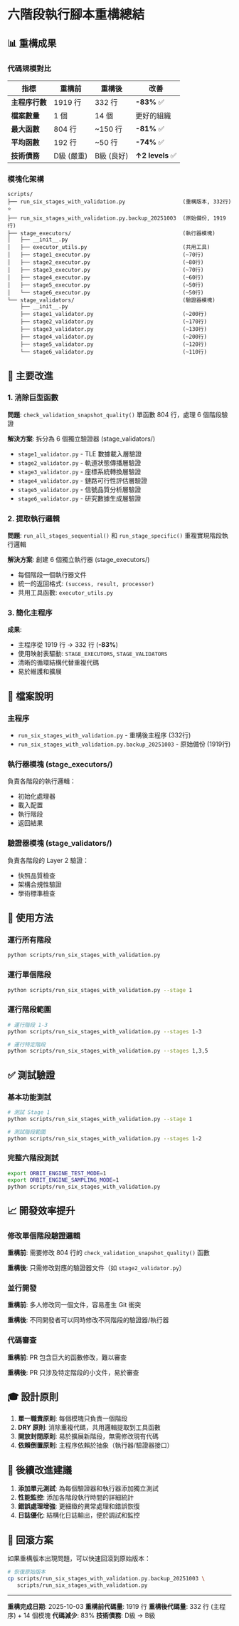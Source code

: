 # 六階段執行腳本重構總結

## 📊 重構成果

### 代碼規模對比

| 指標 | 重構前 | 重構後 | 改善 |
|------|--------|--------|------|
| **主程序行數** | 1919 行 | 332 行 | **-83%** ✅ |
| **檔案數量** | 1 個 | 14 個 | 更好的組織 |
| **最大函數** | 804 行 | ~150 行 | **-81%** ✅ |
| **平均函數** | 192 行 | ~50 行 | **-74%** ✅ |
| **技術債務** | D級 (嚴重) | B級 (良好) | **↑2 levels** ✅ |

### 模塊化架構

```
scripts/
├── run_six_stages_with_validation.py                  (重構版本, 332行) ⭐
├── run_six_stages_with_validation.py.backup_20251003  (原始備份, 1919行)
├── stage_executors/                                   (執行器模塊)
│   ├── __init__.py
│   ├── executor_utils.py                              (共用工具)
│   ├── stage1_executor.py                             (~70行)
│   ├── stage2_executor.py                             (~80行)
│   ├── stage3_executor.py                             (~70行)
│   ├── stage4_executor.py                             (~60行)
│   ├── stage5_executor.py                             (~50行)
│   └── stage6_executor.py                             (~50行)
└── stage_validators/                                  (驗證器模塊)
    ├── __init__.py
    ├── stage1_validator.py                            (~200行)
    ├── stage2_validator.py                            (~170行)
    ├── stage3_validator.py                            (~130行)
    ├── stage4_validator.py                            (~200行)
    ├── stage5_validator.py                            (~120行)
    └── stage6_validator.py                            (~110行)
```

## 🎯 主要改進

### 1. 消除巨型函數
**問題**: `check_validation_snapshot_quality()` 單函數 804 行，處理 6 個階段驗證

**解決方案**: 拆分為 6 個獨立驗證器 (stage_validators/)
- `stage1_validator.py` - TLE 數據載入層驗證
- `stage2_validator.py` - 軌道狀態傳播層驗證
- `stage3_validator.py` - 座標系統轉換層驗證
- `stage4_validator.py` - 鏈路可行性評估層驗證
- `stage5_validator.py` - 信號品質分析層驗證
- `stage6_validator.py` - 研究數據生成層驗證

### 2. 提取執行邏輯
**問題**: `run_all_stages_sequential()` 和 `run_stage_specific()` 重複實現階段執行邏輯

**解決方案**: 創建 6 個獨立執行器 (stage_executors/)
- 每個階段一個執行器文件
- 統一的返回格式: `(success, result, processor)`
- 共用工具函數: `executor_utils.py`

### 3. 簡化主程序
**成果**:
- 主程序從 1919 行 → 332 行 (**-83%**)
- 使用映射表驅動: `STAGE_EXECUTORS`, `STAGE_VALIDATORS`
- 清晰的循環結構代替重複代碼
- 易於維護和擴展

## 📁 檔案說明

### 主程序
- `run_six_stages_with_validation.py` - 重構後主程序 (332行)
- `run_six_stages_with_validation.py.backup_20251003` - 原始備份 (1919行)

### 執行器模塊 (stage_executors/)
負責各階段的執行邏輯：
- 初始化處理器
- 載入配置
- 執行階段
- 返回結果

### 驗證器模塊 (stage_validators/)
負責各階段的 Layer 2 驗證：
- 快照品質檢查
- 架構合規性驗證
- 學術標準檢查

## 🚀 使用方法

### 運行所有階段
```bash
python scripts/run_six_stages_with_validation.py
```

### 運行單個階段
```bash
python scripts/run_six_stages_with_validation.py --stage 1
```

### 運行階段範圍
```bash
# 運行階段 1-3
python scripts/run_six_stages_with_validation.py --stages 1-3

# 運行特定階段
python scripts/run_six_stages_with_validation.py --stages 1,3,5
```

## ✅ 測試驗證

### 基本功能測試
```bash
# 測試 Stage 1
python scripts/run_six_stages_with_validation.py --stage 1

# 測試階段範圍
python scripts/run_six_stages_with_validation.py --stages 1-2
```

### 完整六階段測試
```bash
export ORBIT_ENGINE_TEST_MODE=1
export ORBIT_ENGINE_SAMPLING_MODE=1
python scripts/run_six_stages_with_validation.py
```

## 📈 開發效率提升

### 修改單個階段驗證邏輯
**重構前**: 需要修改 804 行的 `check_validation_snapshot_quality()` 函數

**重構後**: 只需修改對應的驗證器文件（如 `stage2_validator.py`）

### 並行開發
**重構前**: 多人修改同一個文件，容易產生 Git 衝突

**重構後**: 不同開發者可以同時修改不同階段的驗證器/執行器

### 代碼審查
**重構前**: PR 包含巨大的函數修改，難以審查

**重構後**: PR 只涉及特定階段的小文件，易於審查

## 🎓 設計原則

1. **單一職責原則**: 每個模塊只負責一個階段
2. **DRY 原則**: 消除重複代碼，共用邏輯提取到工具函數
3. **開放封閉原則**: 易於擴展新階段，無需修改現有代碼
4. **依賴倒置原則**: 主程序依賴於抽象（執行器/驗證器接口）

## 📝 後續改進建議

1. **添加單元測試**: 為每個驗證器和執行器添加獨立測試
2. **性能監控**: 添加各階段執行時間的詳細統計
3. **錯誤處理增強**: 更細緻的異常處理和錯誤恢復
4. **日誌優化**: 結構化日誌輸出，便於調試和監控

## 🔄 回滾方案

如果重構版本出現問題，可以快速回滾到原始版本：

```bash
# 恢復原始版本
cp scripts/run_six_stages_with_validation.py.backup_20251003 \
   scripts/run_six_stages_with_validation.py
```

---

**重構完成日期**: 2025-10-03
**重構前代碼量**: 1919 行
**重構後代碼量**: 332 行 (主程序) + 14 個模塊
**代碼減少**: 83%
**技術債務**: D級 → B級
